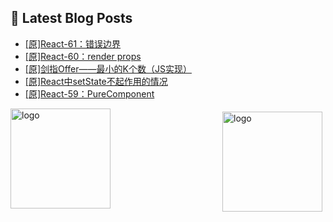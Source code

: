 ## 📕 Latest Blog Posts

<!-- BLOG-POST-LIST:START -->
- [[原]React-61：错误边界](https://blog.csdn.net/sinat_41696687/article/details/116006620)
- [[原]React-60：render props](https://blog.csdn.net/sinat_41696687/article/details/115981322)
- [[原]剑指Offer——最小的K个数（JS实现）](https://blog.csdn.net/sinat_41696687/article/details/115999098)
- [[原]React中setState不起作用的情况](https://blog.csdn.net/sinat_41696687/article/details/115977916)
- [[原]React-59：PureComponent](https://blog.csdn.net/sinat_41696687/article/details/115974071)
<!-- BLOG-POST-LIST:END -->
<img src="https://github-readme-stats.vercel.app/api?username=qq1120637483&show_icons=true" alt="logo" height="160" align="right" style="margin: 5px; margin-bottom: 20px;" />

<img src="https://github-profile-trophy.vercel.app/?username=qq1120637483&theme=flat&column=7" alt="logo" height="160" align="center" style="margin: auto; margin-bottom: 20px;" />


<!--
**qq1120637483/qq1120637483** is a ✨ _special_ ✨ repository because its `README.md` (this file) appears on your GitHub profile.

Here are some ideas to get you started:

- 🔭 I’m currently working on ...
- 🌱 I’m currently learning ...
- 👯 I’m looking to collaborate on ...
- 🤔 I’m looking for help with ...
- 💬 Ask me about ...
- 📫 How to reach me: ...
- 😄 Pronouns: ...
- ⚡ Fun fact: ...
-->
